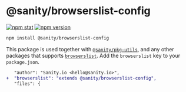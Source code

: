 # @sanity/browserslist-config

[![npm stat](https://img.shields.io/npm/dm/@sanity/browserslist-config.svg?style=flat-square)](https://npm-stat.com/charts.html?package=@sanity/browserslist-config)
[![npm version](https://img.shields.io/npm/v/@sanity/browserslist-config.svg?style=flat-square)](https://www.npmjs.com/package/@sanity/browserslist-config)

```sh
npm install @sanity/browserslist-config
```

This package is used together with [`@sanity/pkg-utils`], and any other packages that supports [`browserslist`]. Add the `browserslist` key to your `package.json`.

```diff
   "author": "Sanity.io <hello@sanity.io>",
+  "browserslist": "extends @sanity/browserslist-config",
   "files": {
```

[`@sanity/pkg-utils`]: https://github.com/sanity-io/pkg-utils#readme
[`browserslist`]: https://github.com/browserslist/browserslist#shareable-configs
